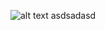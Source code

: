 ![alt text](https://github.com/edmlbox/CryptoBit-Bitcoin-wallet/blob/master/readmeIMG/home.jpg "Logo Title Text 1") asdsadasd

